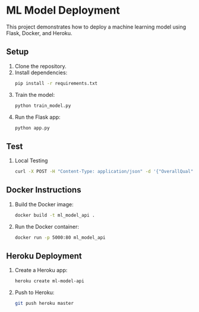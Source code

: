 # ML Model Deployment

This project demonstrates how to deploy a machine learning model using Flask, Docker, and Heroku.

## Setup

1. Clone the repository.
2. Install dependencies:
   ```bash
   pip install -r requirements.txt
   ```
3. Train the model:
   ```bash
   python train_model.py
   ```
4. Run the Flask app:
   ```bash
   python app.py
   ```

## Test
1. Local Testing
   ```bash
   curl -X POST -H "Content-Type: application/json" -d '{"OverallQual": 7, "GrLivArea": 1710, "GarageCars": 2, "GarageArea": 548, "TotalBsmtSF": 856, "FullBath": 2, "1stFlrSF": 856, "TotRmsAbvGrd": 8, "YearBuilt": 2003, "YearRemodAdd": 2003}' http://127.0.0.1:5000/predict
   ```

## Docker Instructions

1. Build the Docker image:
   ```bash
   docker build -t ml_model_api .
   ```
2. Run the Docker container:
   ```bash
   docker run -p 5000:80 ml_model_api
   ```

## Heroku Deployment

1. Create a Heroku app:
   ```bash
   heroku create ml-model-api
   ```
2. Push to Heroku:
   ```bash
   git push heroku master
   ```